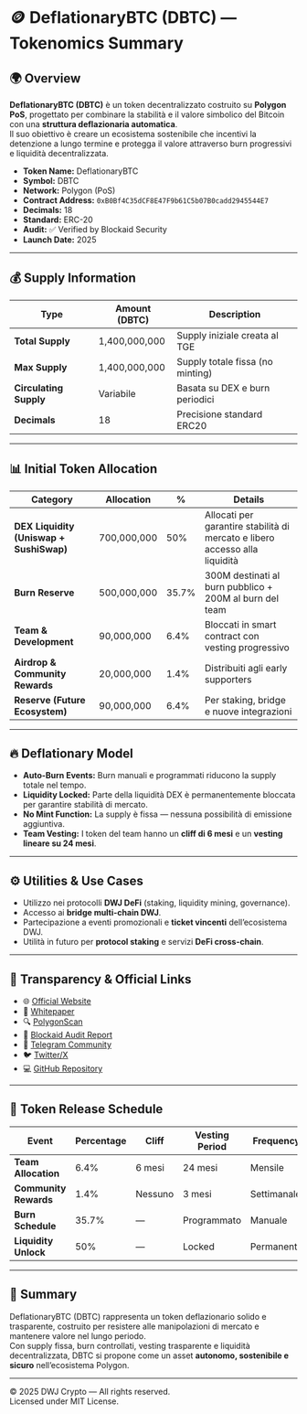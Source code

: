 # 🪙 DeflationaryBTC (DBTC) — Tokenomics Summary

## 🌍 Overview
**DeflationaryBTC (DBTC)** è un token decentralizzato costruito su **Polygon PoS**, progettato per combinare la stabilità e il valore simbolico del Bitcoin con una **struttura deflazionaria automatica**.  
Il suo obiettivo è creare un ecosistema sostenibile che incentivi la detenzione a lungo termine e protegga il valore attraverso burn progressivi e liquidità decentralizzata.

- **Token Name:** DeflationaryBTC  
- **Symbol:** DBTC  
- **Network:** Polygon (PoS)  
- **Contract Address:** `0xB0Bf4C35dCF8E47F9b61C5b07B0cadd2945544E7`  
- **Decimals:** 18  
- **Standard:** ERC-20  
- **Audit:** ✅ Verified by Blockaid Security  
- **Launch Date:** 2025  

---

## 💰 Supply Information

| Type | Amount (DBTC) | Description |
|------|----------------|-------------|
| **Total Supply** | 1,400,000,000 | Supply iniziale creata al TGE |
| **Max Supply** | 1,400,000,000 | Supply totale fissa (no minting) |
| **Circulating Supply** | Variabile | Basata su DEX e burn periodici |
| **Decimals** | 18 | Precisione standard ERC20 |

---

## 📊 Initial Token Allocation

| Category | Allocation | % | Details |
|-----------|-------------|---|----------|
| **DEX Liquidity (Uniswap + SushiSwap)** | 700,000,000 | 50% | Allocati per garantire stabilità di mercato e libero accesso alla liquidità |
| **Burn Reserve** | 500,000,000 | 35.7% | 300M destinati al burn pubblico + 200M al burn del team |
| **Team & Development** | 90,000,000 | 6.4% | Bloccati in smart contract con vesting progressivo |
| **Airdrop & Community Rewards** | 20,000,000 | 1.4% | Distribuiti agli early supporters |
| **Reserve (Future Ecosystem)** | 90,000,000 | 6.4% | Per staking, bridge e nuove integrazioni |

---

## 🔥 Deflationary Model

- **Auto-Burn Events:** Burn manuali e programmati riducono la supply totale nel tempo.  
- **Liquidity Locked:** Parte della liquidità DEX è permanentemente bloccata per garantire stabilità di mercato.  
- **No Mint Function:** La supply è fissa — nessuna possibilità di emissione aggiuntiva.  
- **Team Vesting:** I token del team hanno un **cliff di 6 mesi** e un **vesting lineare su 24 mesi**.  

---

## ⚙️ Utilities & Use Cases

- Utilizzo nei protocolli **DWJ DeFi** (staking, liquidity mining, governance).  
- Accesso ai **bridge multi-chain DWJ**.  
- Partecipazione a eventi promozionali e **ticket vincenti** dell’ecosistema DWJ.  
- Utilità in futuro per **protocol staking** e servizi **DeFi cross-chain**.  

---

## 🔗 Transparency & Official Links

- 🌐 [Official Website](https://dwjcrypto.com)  
- 📜 [Whitepaper](https://dwjcrypto.com/whitepaper)  
- 🔍 [PolygonScan](https://polygonscan.com/token/0xB0Bf4C35dCF8E47F9b61C5b07B0cadd2945544E7)  
- 🧪 [Blockaid Audit Report](https://dwjcrypto.com/audit/blockaid)  
- 💬 [Telegram Community](https://t.me/dwjcrypto)  
- 🐦 [Twitter/X](https://x.com/dwjcrypto)  
- 💻 [GitHub Repository](https://github.com/dwjcrypto)  

---

## 📅 Token Release Schedule

| Event | Percentage | Cliff | Vesting Period | Frequency |
|--------|-------------|--------|----------------|-------------|
| **Team Allocation** | 6.4% | 6 mesi | 24 mesi | Mensile |
| **Community Rewards** | 1.4% | Nessuno | 3 mesi | Settimanale |
| **Burn Schedule** | 35.7% | — | Programmato | Manuale |
| **Liquidity Unlock** | 50% | — | Locked | Permanente |

---

## 🧭 Summary

DeflationaryBTC (DBTC) rappresenta un token deflazionario solido e trasparente, costruito per resistere alle manipolazioni di mercato e mantenere valore nel lungo periodo.  
Con supply fissa, burn controllati, vesting trasparente e liquidità decentralizzata, DBTC si propone come un asset **autonomo, sostenibile e sicuro** nell’ecosistema Polygon.

---

© 2025 DWJ Crypto — All rights reserved.  
Licensed under MIT License. 